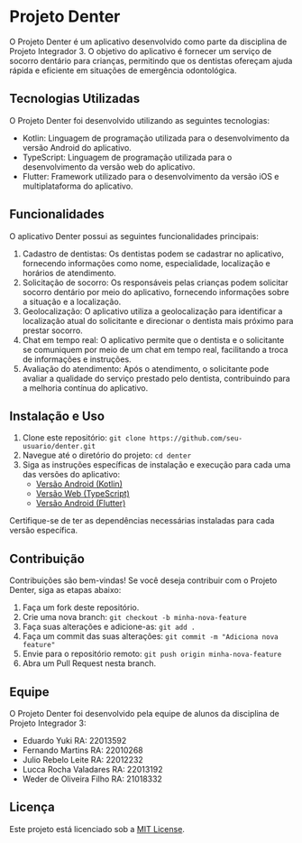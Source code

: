 # Projeto Denter



O Projeto Denter é um aplicativo desenvolvido como parte da disciplina de Projeto Integrador 3. O objetivo do aplicativo é fornecer um serviço de socorro dentário para crianças, permitindo que os dentistas ofereçam ajuda rápida e eficiente em situações de emergência odontológica.

## Tecnologias Utilizadas

O Projeto Denter foi desenvolvido utilizando as seguintes tecnologias:

- Kotlin: Linguagem de programação utilizada para o desenvolvimento da versão Android do aplicativo.
- TypeScript: Linguagem de programação utilizada para o desenvolvimento da versão web do aplicativo.
- Flutter: Framework utilizado para o desenvolvimento da versão iOS e multiplataforma do aplicativo.

## Funcionalidades

O aplicativo Denter possui as seguintes funcionalidades principais:

1. Cadastro de dentistas: Os dentistas podem se cadastrar no aplicativo, fornecendo informações como nome, especialidade, localização e horários de atendimento.
2. Solicitação de socorro: Os responsáveis pelas crianças podem solicitar socorro dentário por meio do aplicativo, fornecendo informações sobre a situação e a localização.
3. Geolocalização: O aplicativo utiliza a geolocalização para identificar a localização atual do solicitante e direcionar o dentista mais próximo para prestar socorro.
4. Chat em tempo real: O aplicativo permite que o dentista e o solicitante se comuniquem por meio de um chat em tempo real, facilitando a troca de informações e instruções.
5. Avaliação do atendimento: Após o atendimento, o solicitante pode avaliar a qualidade do serviço prestado pelo dentista, contribuindo para a melhoria contínua do aplicativo.

## Instalação e Uso

1. Clone este repositório: `git clone https://github.com/seu-usuario/denter.git`
2. Navegue até o diretório do projeto: `cd denter`
3. Siga as instruções específicas de instalação e execução para cada uma das versões do aplicativo:
   - [Versão Android (Kotlin)](https://kotlinlang.org/docs/command-line.html)
   - [Versão Web (TypeScript)]([/web/README.md](https://www.typescriptlang.org/download))
   - [Versão Android (Flutter)]([/ios/README.md](https://docs.flutter.dev/get-started/install/windows))

Certifique-se de ter as dependências necessárias instaladas para cada versão específica.

## Contribuição

Contribuições são bem-vindas! Se você deseja contribuir com o Projeto Denter, siga as etapas abaixo:

1. Faça um fork deste repositório.
2. Crie uma nova branch: `git checkout -b minha-nova-feature`
3. Faça suas alterações e adicione-as: `git add .`
4. Faça um commit das suas alterações: `git commit -m "Adiciona nova feature"`
5. Envie para o repositório remoto: `git push origin minha-nova-feature`
6. Abra um Pull Request nesta branch.

## Equipe

O Projeto Denter foi desenvolvido pela equipe de alunos da disciplina de Projeto Integrador 3:

- Eduardo Yuki RA: 22013592
- Fernando Martins RA: 22010268
- Julio Rebelo Leite RA: 22012232
- Lucca Rocha Valadares RA: 22013192
- Weder de Oliveira Filho RA: 21018332

## Licença

Este projeto está licenciado sob a [MIT License](LICENSE).
